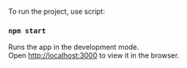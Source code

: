 To run the project, use script:

### `npm start`

Runs the app in the development mode.<br />
Open [http://localhost:3000](http://localhost:3000) to view it in the browser.
